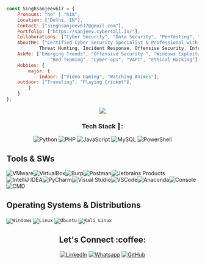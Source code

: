 

```javascript
const SinghSanjeev617 = {
    Pronouns: "he" | "him",
    Location: ["Delhi, IN"],
    Contact: ["singhsanjeev617@gmail.com"],
    Portfolio: ["https://sanjeev.cyber4all.in/"],
    Collaborations: ["Cyber Security", "Data Security", "Pentesting", "Security Research Techniques", "Offensive Security"],
    AboutMe: ["Certified Cyber Security Specialist & Professional with 2+Years of experience in Security Monitoring, 
	    	Threat Hunting, Incident Response, Offensive Security, Infrastructure Vulnerability Assessment & Pentesting."],
    AskMe: ["Emerging Trends", "Offensive Security ", "Windows Exploitation", "Threat Hunting", "Incidence Response",
                "Red Teaming", "Cyber-ops", "VAPT", "Ethical Hacking"],
    Hobbies: {
        major: {
            indoor: ["Video Gaming", "Watching Animes"],
    outdoor: ["Traveling", "Playing Cricket"],
        }       
    }
};
```
<p align="center"> <img src="https://github.com/Singhsanjeev617/Singhsanjeev617/blob/b9a5e9fc34ad761deaf0bd0559ae4d68e17c56aa/assets/source.gif" /> </p>
<h3 align="center">Tech Stack 🍗:</h3>
<p align="center">
  <img alt="Python" src="https://img.shields.io/badge/-Python-ffb400?style=flat-square&logo=python&logoColor=white" />
  <img alt="PHP" src="https://img.shields.io/badge/-PHP-ffb400?style=flat-square&logo=php&logoColor=white" />
  <img alt="JavaScript" src="https://img.shields.io/badge/-JavaScript-ffb400?style=flat-square&logo=javascript&logoColor=white" />
  <img alt="MySQL" src="https://img.shields.io/badge/-MySQL-ffb400?style=flat-square&logo=mysql&logoColor=white" />
  <img alt="PowerShell" src="https://img.shields.io/badge/-Shell-ffb400?style=flat-square&logo=shell&logoColor=white" />
  </p>

## Tools & SWs

![VMware](https://img.icons8.com/?id=mkkp6yt38FVq&size=35)![VirtualBox](https://img.icons8.com/?id=38792&size=35)![Burp](https://img.icons8.com/ios-filled/50/FD7E14/burp-suite.png)![Postman](https://img.icons8.com/external-tal-revivo-color-tal-revivo/35/external-postman-is-the-only-complete-api-development-environment-logo-color-tal-revivo.png)![Jetbrains Products](https://img.icons8.com/color/35/jetbrains.png)![IntelliJ IDEA](https://img.icons8.com/?id=61466&size=35)![PyCharm](https://img.icons8.com/?id=117121&size=35)![Visual Studio](https://img.icons8.com/?id=y7WGoWNuIWac&size=35)![VSCode](https://img.icons8.com/color/35/visual-studio-code-2019.png)![Anaconda](https://img.icons8.com/fluency/35/anaconda--v2.png)![Console](https://img.icons8.com/color/35/console.png)![CMD](https://img.icons8.com/?id=19291&size=35)

## Operating Systems & Distributions

<code>![Windows](https://img.icons8.com/color/40/windows-10.png)</code> 
<code>![Linux](https://img.icons8.com/color/40/linux.png)</code> 
<code>![Ubuntu](https://img.icons8.com/color/40/ubuntu--v1.png)</code>
<code>![Kali Linux](https://img.icons8.com/color/40/kali-linux.png)</code> 
<!--
<code><img src="https://github.com/fireeye/commando-vm/blob/main/Commando.png" height="40"></code>
<code><img src="https://raw.githubusercontent.com/mandiant/flare-vm/master/flarevm.png" height="40"></code>
 <code><img src="https://avatars.githubusercontent.com/u/8752987?s=200&v=4" height="40"></code>
-->

<!-- <code><img src="https://cylab.be/storage/blog/205/files/ZyBJGF6lu6YnQ0XM/parrot_logo2.png" height="40"></code>
-->

<h2 align="center">Let's Connect :coffee:</h2></a>
<p align="center">
	<a href="https://www.linkedin.com/in/singhsanjeev617/"><img src="https://img.icons8.com/bubbles/50/000000/linkedin.png" alt="LinkedIn"/></a>
	 <a href="https://wa.me/+919106691606"><img src="https://img.icons8.com/bubbles/50/000000/whatsapp.png" alt="Whatsapp"/></a>
     <a href="https://github.com/Singhsanjeev617/"><img src="https://img.icons8.com/bubbles/50/000000/github.png" alt="GitHub"/></a>
	
</p>
<!--<p align="center"> <img src="#" /> </p>-->
